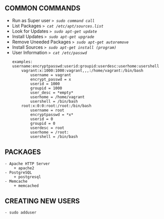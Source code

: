 ## COMMON COMMANDS
* Run as Super user _`> sudo command call`_ <br/>
* List Packages _`> cat /etc/apt/sources.list`_ <br/>
* Look for Updates _`> sudo apt-get update`_ <br/>
* Install Updates _`> sudo apt-get upgrade`_ <br/>
* Remove Uneeded Packages _`> sudo apt-get autoremove`_ <br/>
* Install Sources _`> sudo apt-get install (program)`_ <br/>
* User Information _`> cat /etc/passwd`_ <br/>
	```	
	examples: username:encryptpasswd:userid:groupid:userdesc:userhome:usershell
		vagrant:x:1000:1000:vagrant,,,:/home/vagrant:/bin/bash			
			username = vagrant
			encrypt_passwd = x
			userid = 1000
			groupid = 1000
			user_desc = *empty*
			userhome = /home/vagrant
			usershell = /bin/bash
		root:x:0:0:root:/root:/bin/bash
			username = root
			encryptpasswd = *x*
			userid = 0
			groupid = 0
			userdesc = root
			userhome = /root:
			usershell = /bin/bash
	```
## PACKAGES
	- Apache HTTP Server
		+ apache2
	- PostgreSQL
		+ postgresql
	- Memcache
		+ memcached
## CREATING NEW USERS
	- sudo adduser

